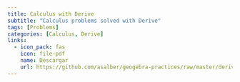 ```yaml
---
title: Calculus with Derive
subtitle: "Calculus problems solved with Derive"
tags: [Problems]
categories: [Calculus, Derive]
links:
  - icon_pack: fas
    icon: file-pdf
    name: Descargar
    url: https://github.com/asalber/geogebra-practices/raw/master/derive_practices.pdf
---
```

